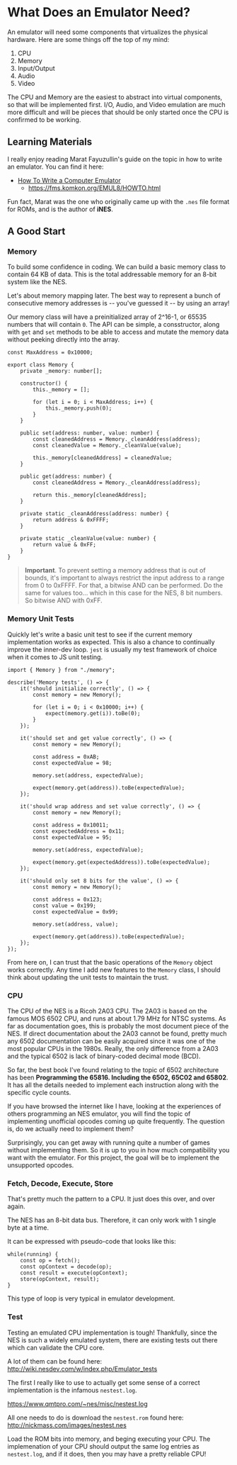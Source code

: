 # What Does an Emulator Need?

An emulator will need some components that virtualizes the physical hardware. Here are some things off the top of my mind:

1. CPU
2. Memory
3. Input/Output
4. Audio
5. Video

The CPU and Memory are the easiest to abstract into virtual components, so that will be implemented first. I/O, Audio, and Video emulation are much more difficult and will be pieces that should be only started once the CPU is confirmed to be working.

## Learning Materials

I really enjoy reading Marat Fayuzullin's guide on the topic in how to write an emulator. You can find it here:

* [How To Write a Computer Emulator](https://fms.komkon.org/EMUL8/HOWTO.html)
    * https://fms.komkon.org/EMUL8/HOWTO.html

Fun fact, Marat was the one who originally came up with the `.nes` file format for ROMs, and is the author of **iNES**.

## A Good Start

### Memory

To build some confidence in coding. We can build a basic memory class to contain 64 KB of data. This is the total addressable memory for an 8-bit system like the NES.

Let's about memory mapping later. The best way to represent a bunch of consecutive memory addresses is -- you've guessed it -- by using an array!

Our memory class will have a preinitialized array of 2^16-1, or 65535 numbers that will contain `0`. The API can be simple, a consstructor, along with `get` and `set` methods to be able to access and mutate the memory data without peeking directly into the array.

```
const MaxAddress = 0x10000;

export class Memory {
    private _memory: number[];

    constructor() {
        this._memory = [];

        for (let i = 0; i < MaxAddress; i++) {
            this._memory.push(0);
        }
    }

    public set(address: number, value: number) {
        const cleanedAddress = Memory._cleanAddress(address);
        const cleanedValue = Memory._cleanValue(value);

        this._memory[cleanedAddress] = cleanedValue;
    }

    public get(address: number) {
        const cleanedAddress = Memory._cleanAddress(address);

        return this._memory[cleanedAddress];
    }

    private static _cleanAddress(address: number) {
        return address & 0xFFFF;
    }

    private static _cleanValue(value: number) {
        return value & 0xFF;
    }
}
```

> **Important**. To prevent setting a memory address that is out of bounds, it's important to always restrict the input address to a range from 0 to 0xFFFF. For that, a bitwise AND can be performed. Do the same for values too... which in this case for the NES, 8 bit numbers. So bitwise AND with 0xFF.

### Memory Unit Tests

Quickly let's write a basic unit test to see if the current memory implementation works as expected. This is also a chance to continually improve the inner-dev loop. `jest` is usually my test framework of choice when it comes to JS unit testing.

```
import { Memory } from "./memory";

describe('Memory tests', () => {
    it('should initialize correctly', () => {
        const memory = new Memory();

        for (let i = 0; i < 0x10000; i++) {
            expect(memory.get(i)).toBe(0);
        }
    });

    it('should set and get value correctly', () => {
        const memory = new Memory();

        const address = 0xAB;
        const expectedValue = 98;

        memory.set(address, expectedValue);

        expect(memory.get(address)).toBe(expectedValue);
    });

    it('should wrap address and set value correctly', () => {
        const memory = new Memory();

        const address = 0x10011;
        const expectedAddress = 0x11;
        const expectedValue = 95;

        memory.set(address, expectedValue);

        expect(memory.get(expectedAddress)).toBe(expectedValue);
    });

    it('should only set 8 bits for the value', () => {
        const memory = new Memory();

        const address = 0x123;
        const value = 0x199;
        const expectedValue = 0x99;

        memory.set(address, value);
        
        expect(memory.get(address)).toBe(expectedValue);
    });
});
```

From here on, I can trust that the basic operations of the `Memory` object works correctly. Any time I add new features to the `Memory` class, I should think about updating the unit tests to maintain the trust.

### CPU

The CPU of the NES is a Ricoh 2A03 CPU. The 2A03 is based on the famous MOS 6502 CPU, and runs at about 1.79 MHz for NTSC systems. As far as documentation goes, this is probably the most document piece of the NES. If direct documentation about the 2A03 cannot be found, pretty much any 6502 documentation can be easily acquired since it was one of the most popular CPUs in the 1980s. Really, the only difference from a 2A03 and the typical 6502 is lack of binary-coded decimal mode (BCD).

So far, the best book I've found relating to the topic of 6502 architecture has been **Programming the 65816. Including the 6502, 65C02 and 65802**. It has all the details needed to implement each instruction along with the specific cycle counts.

If you have browsed the internet like I have, looking at the experiences of others programming an NES emulator, you will find the topic of implementing unofficial opcodes coming up quite frequently. The question is, do we actually need to implement them?

Surprisingly, you can get away with running quite a number of games without implementing them. So it is up to you in how much compatibility you want with the emulator. For this project, the goal will be to implement the unsupported opcodes.

### Fetch, Decode, Execute, Store

That's pretty much the pattern to a CPU. It just does this over, and over again.

The NES has an 8-bit data bus. Therefore, it can only work with 1 single byte at a time.

It can be expressed with pseudo-code that looks like this:
```
while(running) {
    const op = fetch();
    const opContext = decode(op);
    const result = execute(opContext);
    store(opContext, result);
}
```

This type of loop is very typical in emulator development.

### Test

Testing an emulated CPU implementation is tough! Thankfully, since the NES is such a widely emulated system, there are existing tests out there which can validate the CPU core.

A lot of them can be found here: http://wiki.nesdev.com/w/index.php/Emulator_tests

The first I really like to use to actually get some sense of a correct implementation is the infamous `nestest.log`.

https://www.qmtpro.com/~nes/misc/nestest.log

All one needs to do is download the `nestest.rom` found here: http://nickmass.com/images/nestest.nes

Load the ROM bits into memory, and beging executing your CPU. The implemenation of your CPU should output the same log entries as `nestest.log`, and if it does, then you may have a pretty reliable CPU!

